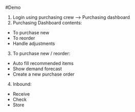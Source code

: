 #Demo

1. Login using purchasing crew --> Purchasing dashboard
2. Purchasing Dashboard contents: 
  - To purchase new
  - To reorder
  - Handle adjustments
3. To purchase new / reorder:
  - Auto fill recommended items
  - Show demand forecast
  - Create a new purchase order

4. Inbound:
  - Receive
  - Check
  - Store